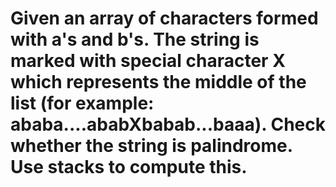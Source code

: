 # Given an array of characters formed with a's and b's. The string is marked with special character X which represents the middle of the list (for example: ababa....ababXbabab...baaa). Check whether the string is palindrome. Use stacks to compute this.